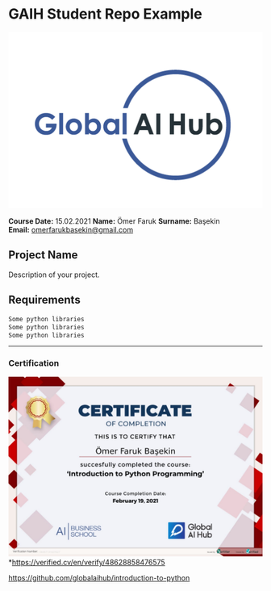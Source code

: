 # GAIH Student Repo Example
![](img/logo.png)

**Course Date:** 15.02.2021 
**Name:** Ömer Faruk
**Surname:** Başekin  
**Email:** omerfarukbasekin@gmail.com  

## Project Name
Description of your project.

## Requirements
```
Some python libraries
Some python libraries
Some python libraries
```
---

### Certification
![](img/06097131027027.jpg)
*https://verified.cv/en/verify/48628858476575

https://github.com/globalaihub/introduction-to-python

